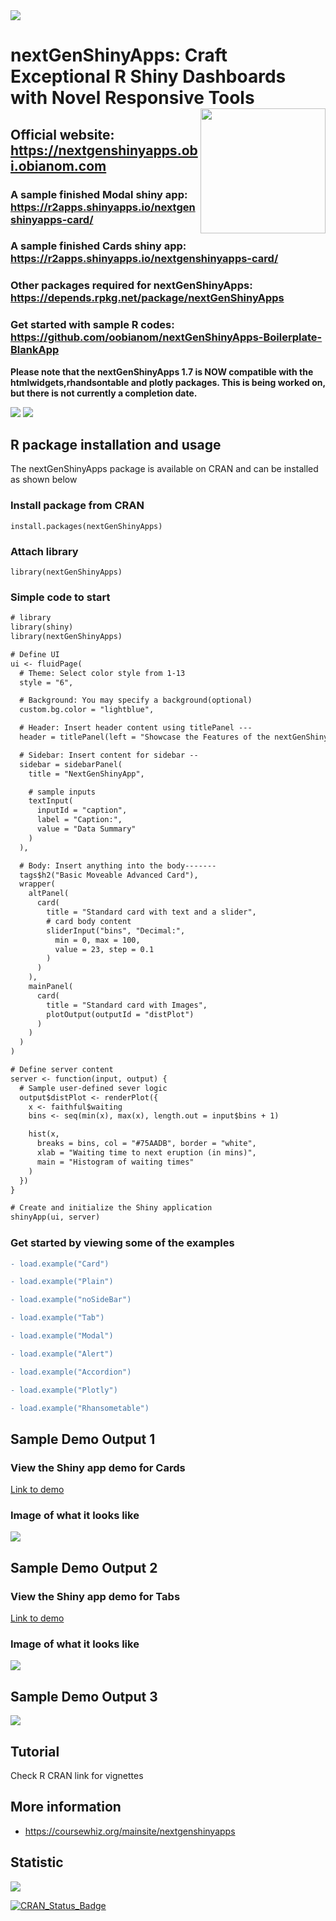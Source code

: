 <img src="https://nextgenshinyapps.obi.obianom.com/adslogo2.png">

# nextGenShinyApps: Craft Exceptional R Shiny Dashboards with Novel Responsive Tools <img src="https://coursewhiz.org/shinyappsampleso/hex-nextGenShinyApps.png" width="200" align="right" >
## Official website: https://nextgenshinyapps.obi.obianom.com

### A sample finished Modal shiny app: https://r2apps.shinyapps.io/nextgenshinyapps-card/

### A sample finished Cards shiny app: https://r2apps.shinyapps.io/nextgenshinyapps-card/

### Other packages required for nextGenShinyApps: https://depends.rpkg.net/package/nextGenShinyApps

### Get started with sample R codes: <br>https://github.com/oobianom/nextGenShinyApps-Boilerplate-BlankApp

__Please note that the nextGenShinyApps 1.7 is NOW compatible with the htmlwidgets,rhandsontable and plotly packages. This is being worked on, but there is not currently a completion date.__



![](https://nextgenshinyapps.obi.obianom.com/nextgenshinyapp-3.png)
![](https://nextgenshinyapps.obi.obianom.com/designs/card-design.png)



## R package installation and usage
The nextGenShinyApps package is available on CRAN and can be installed as shown below

### Install package from CRAN

`install.packages(nextGenShinyApps)`

### Attach library 

`library(nextGenShinyApps)`

### Simple code to start

```diff
# library
library(shiny)
library(nextGenShinyApps)

# Define UI
ui <- fluidPage(
  # Theme: Select color style from 1-13
  style = "6",

  # Background: You may specify a background(optional)
  custom.bg.color = "lightblue",

  # Header: Insert header content using titlePanel ---
  header = titlePanel(left = "Showcase the Features of the nextGenShinyApp R package", right = "Image logo"),

  # Sidebar: Insert content for sidebar --
  sidebar = sidebarPanel(
    title = "NextGenShinyApp",

    # sample inputs
    textInput(
      inputId = "caption",
      label = "Caption:",
      value = "Data Summary"
    )
  ),

  # Body: Insert anything into the body-------
  tags$h2("Basic Moveable Advanced Card"),
  wrapper(
    altPanel(
      card(
        title = "Standard card with text and a slider",
        # card body content
        sliderInput("bins", "Decimal:",
          min = 0, max = 100,
          value = 23, step = 0.1
        )
      )
    ),
    mainPanel(
      card(
        title = "Standard card with Images",
        plotOutput(outputId = "distPlot")
      )
    )
  )
)

# Define server content
server <- function(input, output) {
  # Sample user-defined sever logic
  output$distPlot <- renderPlot({
    x <- faithful$waiting
    bins <- seq(min(x), max(x), length.out = input$bins + 1)

    hist(x,
      breaks = bins, col = "#75AADB", border = "white",
      xlab = "Waiting time to next eruption (in mins)",
      main = "Histogram of waiting times"
    )
  })
}

# Create and initialize the Shiny application
shinyApp(ui, server)
```

### Get started by viewing some of the examples

```diff
- load.example("Card")

- load.example("Plain")

- load.example("noSideBar")

- load.example("Tab")

- load.example("Modal")

- load.example("Alert")

- load.example("Accordion")

- load.example("Plotly")

- load.example("Rhansometable")

```


## Sample Demo Output 1

### View the Shiny app demo for Cards

[Link to demo](https://r2apps.shinyapps.io/nextgenshinyapps-card/)

### Image of what it looks like

![](https://nextgenshinyapps.obi.obianom.com/nextgenshinyapps.png)

## Sample Demo Output 2

### View the Shiny app demo for Tabs

[Link to demo](https://r2apps.shinyapps.io/nextgenshinyapps-tab/)

### Image of what it looks like

![](https://nextgenshinyapps.obi.obianom.com/nextgenshinyapps3.png)

## Sample Demo Output 3

![](https://nextgenshinyapps.obi.obianom.com/nextgenshinyapps1.png)


## Tutorial

Check R CRAN link for vignettes
 
## More information
 
 - https://coursewhiz.org/mainsite/nextgenshinyapps

## Statistic

[![](https://cranlogs.r-pkg.org/badges/nextGenShinyApps)](https://cran.r-project.org/package=nextGenShinyApps)

[![CRAN\_Status\_Badge](https://www.r-pkg.org/badges/version/nextGenShinyApps)](https://cran.r-project.org/package=nextGenShinyApps)

